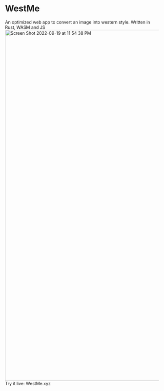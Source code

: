 # WestMe
An optimized web app to convert an image into western style. Written in Rust, WASM and JS 
<img width="1146" alt="Screen Shot 2022-09-19 at 11 54 38 PM" src="https://user-images.githubusercontent.com/2120817/191187791-5babb6b3-cea5-480b-8ff3-dbeb8bdfb83e.png">
Try it live: WestMe.xyz
